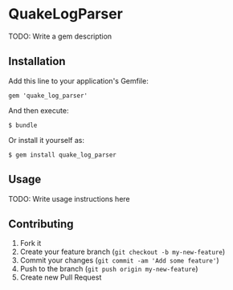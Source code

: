 # QuakeLogParser

TODO: Write a gem description

## Installation

Add this line to your application's Gemfile:

    gem 'quake_log_parser'

And then execute:

    $ bundle

Or install it yourself as:

    $ gem install quake_log_parser

## Usage

TODO: Write usage instructions here

## Contributing

1. Fork it
2. Create your feature branch (`git checkout -b my-new-feature`)
3. Commit your changes (`git commit -am 'Add some feature'`)
4. Push to the branch (`git push origin my-new-feature`)
5. Create new Pull Request
